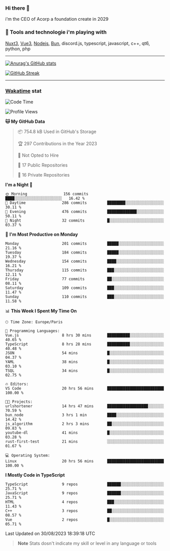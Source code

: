 ### Hi there 👋

i'm the CEO of Acorp a foundation create in 2029  

### 🧰 Tools and technologie i'm playing with

[Nuxt3](https://nuxt.com), [Vue3](https://vuejs.org/), [Nodejs](https://nodejs.org), [Bun](https://bun.sh/), discord.js, typescript, javascript, c++, qt6, python, php

---

[![Anurag's GitHub stats](https://github-readme-stats.vercel.app/api?username=ackimixs&show_icons=true&theme=github_dark&count_private=true)](https://www.ackimixs.xyz)

[![GitHub Streak](https://github-readme-streak-stats.herokuapp.com?user=Ackimixs&theme=github-dark-blue&date_format=j%20M%5B%20Y%5D&mode=weekly)](https://git.io/streak-stats)

---
 
 ### [Wakatime](https://wakatime.com/) stat

<!--START_SECTION:waka-->
![Code Time](http://img.shields.io/badge/Code%20Time-756%20hrs%2016%20mins-blue)

![Profile Views](http://img.shields.io/badge/Profile%20Views-20-blue)

**🐱 My GitHub Data** 

> 📦 754.8 kB Used in GitHub's Storage 
 > 
> 🏆 297 Contributions in the Year 2023
 > 
> 🚫 Not Opted to Hire
 > 
> 📜 17 Public Repositories 
 > 
> 🔑 16 Private Repositories 
 > 
**I'm a Night 🦉** 

```text
🌞 Morning                156 commits         ████░░░░░░░░░░░░░░░░░░░░░   16.42 % 
🌆 Daytime                286 commits         ████████░░░░░░░░░░░░░░░░░   30.11 % 
🌃 Evening                476 commits         █████████████░░░░░░░░░░░░   50.11 % 
🌙 Night                  32 commits          █░░░░░░░░░░░░░░░░░░░░░░░░   03.37 % 
```
📅 **I'm Most Productive on Monday** 

```text
Monday                   201 commits         █████░░░░░░░░░░░░░░░░░░░░   21.16 % 
Tuesday                  184 commits         █████░░░░░░░░░░░░░░░░░░░░   19.37 % 
Wednesday                154 commits         ████░░░░░░░░░░░░░░░░░░░░░   16.21 % 
Thursday                 115 commits         ███░░░░░░░░░░░░░░░░░░░░░░   12.11 % 
Friday                   77 commits          ██░░░░░░░░░░░░░░░░░░░░░░░   08.11 % 
Saturday                 109 commits         ███░░░░░░░░░░░░░░░░░░░░░░   11.47 % 
Sunday                   110 commits         ███░░░░░░░░░░░░░░░░░░░░░░   11.58 % 
```


📊 **This Week I Spent My Time On** 

```text
🕑︎ Time Zone: Europe/Paris

💬 Programming Languages: 
Vue.js                   8 hrs 30 mins       ██████████░░░░░░░░░░░░░░░   40.65 % 
TypeScript               8 hrs 28 mins       ██████████░░░░░░░░░░░░░░░   40.48 % 
JSON                     54 mins             █░░░░░░░░░░░░░░░░░░░░░░░░   04.37 % 
YAML                     38 mins             █░░░░░░░░░░░░░░░░░░░░░░░░   03.10 % 
TSQL                     34 mins             █░░░░░░░░░░░░░░░░░░░░░░░░   02.75 % 

🔥 Editors: 
VS Code                  20 hrs 56 mins      █████████████████████████   100.00 % 

🐱‍💻 Projects: 
urlshortener             14 hrs 47 mins      ██████████████████░░░░░░░   70.59 % 
bun_node                 3 hrs 1 min         ████░░░░░░░░░░░░░░░░░░░░░   14.42 % 
js_algorithm             2 hrs 3 mins        ██░░░░░░░░░░░░░░░░░░░░░░░   09.83 % 
youtube-dl               41 mins             █░░░░░░░░░░░░░░░░░░░░░░░░   03.28 % 
rust-first-test          21 mins             ░░░░░░░░░░░░░░░░░░░░░░░░░   01.67 % 

💻 Operating System: 
Linux                    20 hrs 56 mins      █████████████████████████   100.00 % 
```

**I Mostly Code in TypeScript** 

```text
TypeScript               9 repos             ██████░░░░░░░░░░░░░░░░░░░   25.71 % 
JavaScript               9 repos             ██████░░░░░░░░░░░░░░░░░░░   25.71 % 
HTML                     4 repos             ███░░░░░░░░░░░░░░░░░░░░░░   11.43 % 
C++                      3 repos             ██░░░░░░░░░░░░░░░░░░░░░░░   08.57 % 
Vue                      2 repos             █░░░░░░░░░░░░░░░░░░░░░░░░   05.71 % 
```




 Last Updated on 30/08/2023 18:39:18 UTC
<!--END_SECTION:waka-->

> **Note**
> Stats dosn't indicate my skill or level in any language or tools
